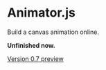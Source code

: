 Animator.js
===========

Build a canvas animation online.

**Unfinished now.**

[Version 0.7 preview](http://shud.in/Animator.js/)
